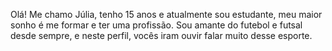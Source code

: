 Olá! Me chamo Júlia, tenho 15 anos e atualmente sou estudante, meu maior sonho é me formar e ter uma profissão. Sou amante do futebol e futsal desde sempre, e neste perfil, vocês iram ouvir falar muito desse esporte.
